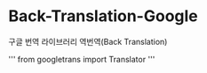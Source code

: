 # Back-Translation-Google
구글 번역 라이브러리 역번역(Back Translation)

'''
from googletrans import Translator
'''
